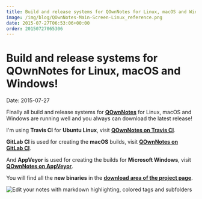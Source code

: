 ```yaml
---
title: Build and release systems for QOwnNotes for Linux, macOS and Windows!
image: /img/blog/QOwnNotes-Main-Screen-Linux_reference.png
date: 2015-07-27T06:53:06+00:00
order: 20150727065306
---
```


# Build and release systems for QOwnNotes for Linux, macOS and Windows!

<v-subheader class="blog">Date: 2015-07-27</v-subheader>

Finally all build and release systems for **[QOwnNotes](http://www.qownnotes.org)** for Linux, macOS and Windows are running well and you always can download the latest release!

I'm using **Travis CI** for **Ubuntu Linux**, visit **[QOwnNotes on Travis CI](https://travis-ci.org/pbek/QOwnNotes)**.

**GitLab CI** is used for creating the **macOS** builds, visit **[QOwnNotes on GitLab CI](https://ci.gitlab.com/projects/5070?ref=develop)**.

And **AppVeyor** is used for creating the builds for **Microsoft Windows**, visit **[QOwnNotes on AppVeyor](https://ci.appveyor.com/project/pbek/qownnotes)**.

You will find all the **new binaries** in the **[download area of the project page](http://www.qownnotes.org/#downloads)**.

![Edit your notes with markdown highlighting, colored tags and subfolders](/img/blog/QOwnNotes-Main-Screen-Linux_reference.png "Edit your notes with markdown highlighting, colored tags and subfolders")
